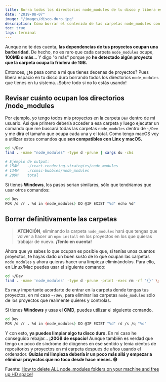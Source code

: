 ```yaml
---
title: Borra todos los directorios node_modules de tu disco y libera espacio
date: "2019-08-07"
image: "/images/disco-duro.jpg"
description: Cómo borrar el contenido de las carpetas node_modules con las dependencias de tus proyectos para liberar espacio en tu disco
toc: true
tags: terminal
---
```


Aunque no te des cuenta, **las dependencias de tus proyectos ocupan una barbaridad**. De hecho, no es raro que cada carpeta `node_modules` ocupe, **100MB o más**... Y digo "o más" porque yo **he detectado algún proyecto que la carpeta ocupa la friolera de 1GB.**

Entonces, ¿te pasa como a mi que tienes decenas de proyectos? Pues libera espacio en tu disco duro borrando todos los directorios `node_modules` que tienes en tu sistema. ¡Sobre todo si no lo estás usando!

## Revisar cuánto ocupan los directorios /node_modules

Por ejemplo, yo tengo todos mis proyectos en la carpeta `Dev` dentro de mi usuario. Así que primero debería acceder a esa carpeta y luego ejecutar un comando que me buscará todas las carpetas `node_modules` dentro de `~/Dev` y me dirá el tamaño que ocupa cada una y el total. Como tengo macOS voy a utilizar estos comandos que **son compatibles con Linx y macOS.**

```bash
cd ~/Dev
find . -name "node_modules" -type d -prune | xargs du -chs

# Ejemplo de output:
# 154M    ./react-rendering-strategies/node_modules
# 134M    ./comic-bubbles/node_modules
# 289M    total
```

Si tienes **Windows**, los pasos serían similares, sólo que tendríamos que usar otros comandos:

```bash
cd Dev
FOR /d /r . %d in (node_modules) DO @IF EXIST "%d" echo %d"
```

## Borrar definitivamente las carpetas

> **ATENCIÓN**, eliminando la carpeta `node_modules` hará que tengas que volver a hacer un `npm install` en los proyectos en los que quieras trabajar de nuevo. **¡Tenlo en cuenta!**

Ahora que ya sabes lo que ocupan es posible que, si tenías unos cuantos proyectos, te hayas dado un buen susto de lo que ocupan las carpetas `node_modules` y ahora quieras hacer una limpieza eliminándolos. Para ello, en Linux/Mac puedes usar el siguiente comando:

```bash
cd ~/Dev
find . -name 'node_modules' -type d -prune -print -exec rm -rf '{}' \;
```

Es muy importante acordarte de entrar en la carpeta donde tengas tus proyectos, en mi caso `~/Dev`, para eliminar las carpetas `node_modules` sólo de los proyectos que realmente quieres y controlas.

Si tienes **Windows** y usas el **CMD**, puedes utilizar el siguiente comando.

```bash
cd Dev
FOR /d /r . %d in (node_modules) DO @IF EXIST "%d" rd /s /q "%d"
```

Y con esto, **ya puedes limpiar algo tu disco duro.** En mi caso he conseguido rebajar... **¡20GB de espacio!** Aunque también es verdad que tengo un poco de síndrome de diógenes en ese sentido y tenía cientos de repositorios y proyectos en mi carpeta después de años usando el ordenador. **Quizás mi limpieza debería ir un poco más allá y empezar a eliminar proyectos que no toco desde hace meses. 😅**

Fuente: [How to delete ALL node_modules folders on your machine and free up HD space!](https://dev.to/trilon/how-to-delete-all-nodemodules-folders-on-your-machine-43dh)
